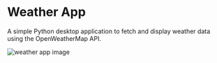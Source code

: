 # Weather App

A simple Python desktop application to fetch and display weather data using the OpenWeatherMap API.


![weather app image](https://github.com/Danogbans/weather-app/blob/main/weather-app-image.png)
